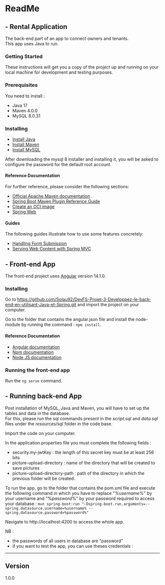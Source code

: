 # **ReadMe** 


## - **Rental Application** 

The back-end part of an app to connect owners and tenants. </br>
This app uses Java to run.

### **Getting Started**

These instructions will get you a copy of the project up and running on your local machine for development and testing purposes. 

### **Prerequisites**

You need to install : 
* Java 17
* Maven 4.0.0
* MySQL 8.0.31

### **Installing** 

* [Install Java](https://docs.oracle.com/javase/8/docs/technotes/guides/install/install_overview.html)
* [Install Maven](https://maven.apache.org/install.html)
* [Install MySQL](https://dev.mysql.com/downloads/mysql/)

After downloading the mysql 8 installer and installing it, you will be asked to configure the password for the default root account.

#### Reference Documentation
For further reference, please consider the following sections:

* [Official Apache Maven documentation](https://maven.apache.org/guides/index.html)
* [Spring Boot Maven Plugin Reference Guide](https://docs.spring.io/spring-boot/docs/3.0.2/maven-plugin/reference/html/)
* [Create an OCI image](https://docs.spring.io/spring-boot/docs/3.0.2/maven-plugin/reference/html/#build-image)
* [Spring Web](https://docs.spring.io/spring-boot/docs/3.0.2/reference/htmlsingle/#web)

#### Guides
The following guides illustrate how to use some features concretely:

* [Handling Form Submission](https://spring.io/guides/gs/handling-form-submission/)
* [Serving Web Content with Spring MVC](https://spring.io/guides/gs/serving-web-content/)


## - **Front-end App**

The front-end project uses [Angular](https://angular.io/) version 14.1.0.

### Installing

Go to https://github.com/Solau92/DevFS-Projet-3-Developpez-le-back-end-en-utilisant-Java-et-Spring.git and import the project on your computer. 

Go to the folder that contains the angular.json file and install the node-module by running the command : `npm install`.

#### Reference Documentation 

- [Angular documentation](https://angular.io/docs)
- [Npm documentation](https://docs.npmjs.com/)
- [Node JS documentation](https://nodejs.org/docs/latest/api/)

### Running the front-end app

Run the `ng serve` command.


## - **Running back-end App** 

Post installation of MySQL, Java and Maven, you will have to set up the tables and data in the database. </br>
For this, please run the sql commands present in the *script.sql* and *data.sql* files under the *resources/sql* folder in the code base.

Import the code on your computer.

In the application.properties file you must complete the following fields : 
- security.my-jwtKey : the length of this secret key must be at least 256 bits
- picture-upload-directory : name of the directory that will be created to save pictures
- picture-upload-directory-path : path of the directory in which the previous folder will be created.

To run the app, go to the folder that contains the pom.xml file and execute the following command in which you have to replace "*%username%*" by your username and "%*password*%" by your password required to access your database : 
 `mvn spring-boot:run "-Dspring-boot.run.arguments=--spring.datasource.username=%username% --spring.datasource.password=%password%"`

Navigate to http://localhost:4200 to access the whole app.

NB : 
- the passwords of all users in database are "password"
- if you want to test the app, you can use theses credentials : 
---------------------------------


## Version

1.0.0